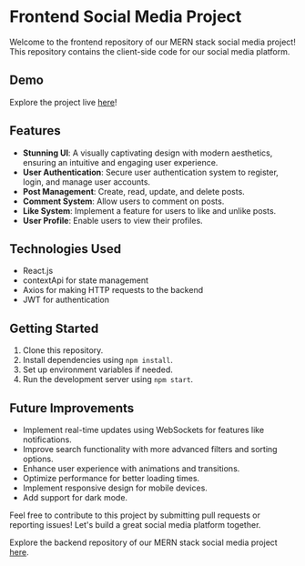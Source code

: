 # Frontend Social Media Project

Welcome to the frontend repository of our MERN stack social media project! This repository contains the client-side code for our social media platform.

## Demo

Explore the project live [here](https://wex-media.netlify.app/)!

## Features

- **Stunning UI**: A visually captivating design with modern aesthetics, ensuring an intuitive and engaging user experience.
- **User Authentication**: Secure user authentication system to register, login, and manage user accounts.
- **Post Management**: Create, read, update, and delete posts.
- **Comment System**: Allow users to comment on posts.
- **Like System**: Implement a feature for users to like and unlike posts.
- **User Profile**: Enable users to view their profiles.

## Technologies Used

- React.js
- contextApi for state management
- Axios for making HTTP requests to the backend
- JWT for authentication

## Getting Started

1. Clone this repository.
2. Install dependencies using `npm install`.
3. Set up environment variables if needed.
4. Run the development server using `npm start`.

## Future Improvements

- Implement real-time updates using WebSockets for features like notifications.
- Improve search functionality with more advanced filters and sorting options.
- Enhance user experience with animations and transitions.
- Optimize performance for better loading times.
- Implement responsive design for mobile devices.
- Add support for dark mode.

Feel free to contribute to this project by submitting pull requests or reporting issues! Let's build a great social media platform together.

Explore the backend repository of our MERN stack social media project [here](https://github.com/Rahim-lrb/mern-social-media-backend).
